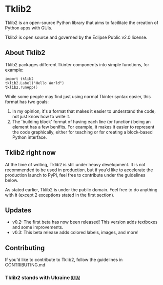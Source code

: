 # Tklib2
Tklib2 is an open-source Python library that aims to facilitate the creation of Python apps with GUIs.

Tklib2 is open source and governed by the Eclipse Public v2.0 license. 

## About Tklib2
Tklib2 packages different Tkinter components into simple functions, for example:
```
import tklib2
tklib2.Label("Hello World")
tklib2.runApp()
```
While some people may find just using normal Tkinter syntax easier, this format has two goals:
1. In my opinion, it's a format that makes it easier to understand the code, not just know how to write it.
2. The 'building block' format of having each line (or function) being an element has a few benifits. For example, it makes it easier to represent the code graphically, either for teaching or for creating a block-based Python interface. 

## Tklib2 right now
At the time of writing, Tklib2 is still under heavy development. It is not recommended to be used in production, but if you'd like to accelerate the production launch to PyPi, feel free to contribute under the guidelines below.

As stated earlier, Tklib2 is under the public domain. Feel free to do anything with it (except 2 exceptions stated in the first section).

## Updates
* v0.2: The first beta has now been released! This version adds textboxes and some improvements.
* v0.3: This beta release adds colored labels, images, and more!

## Contributing
If you'd like to contribute to Tklib2, follow the guidelines in CONTRIBUTING.md

### Tklib2 stands with Ukraine 🇺🇦
